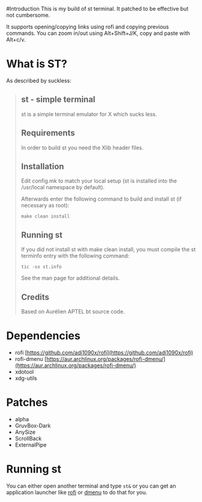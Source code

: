 #Introduction
This is my build of st terminal. It patched to be effective but not cumbersome. 

It supports opening/copying links using rofi and copying previous commands. You can zoom in/out using Alt+Shift+J/K, copy and paste with Alt+c/v.

# What is ST?
As described by suckless:

> st - simple terminal
> --------------------
> st is a simple terminal emulator for X which sucks less.
> 
> 
> Requirements
> ------------
> In order to build st you need the Xlib header files.
> 
> 
> Installation
> ------------
> Edit config.mk to match your local setup (st is installed into
> the /usr/local namespace by default).
> 
> Afterwards enter the following command to build and install st (if
> necessary as root):
> 
>     make clean install
> 
> 
> Running st
> ----------
> If you did not install st with make clean install, you must compile
> the st terminfo entry with the following command:
> 
>     tic -sx st.info
> 
> See the man page for additional details.
> 
> Credits
> -------
> Based on Aurélien APTEL <aurelien dot aptel at gmail dot com> bt source code.
> 

# Dependencies
* rofi [https://github.com/adi1090x/rofi](https://github.com/adi1090x/rofi)
* rofi-dmenu [https://aur.archlinux.org/packages/rofi-dmenu/](https://aur.archlinux.org/packages/rofi-dmenu/)
* xdotool
* xdg-utils

# Patches
* alpha
* GruvBox-Dark
* AnySize
* ScrollBack
* ExternalPipe

# Running st
You can either open another terminal and type `st&` or you can get an application launcher like [rofi](https://github.com/davatorium/rofi) or [dmenu](https://tools.suckless.org/dmenu/) to do that for you.
